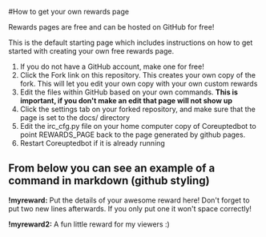 #How to get your own rewards page

Rewards pages are free and can be hosted on GitHub for free!

This is the default starting page which includes instructions on how to get started with creating your own free rewards page.

1. If you do not have a GitHub account, make one for free!
2. Click the Fork link on this repository. This creates your own copy of the fork. This will let you edit your own copy with your own custom rewards
3. Edit the files within GitHub based on your own commands. **This is important, if you don't make an edit that page will not show up**
4. Click the settings tab on your forked repository, and make sure that the page is set to the docs/ directory
5. Edit the irc_cfg.py file on your home computer copy of Coreuptedbot to point REWARDS_PAGE back to the page generated by github pages.
6. Restart Coreuptedbot if it is already running

From below you can see an example of a command in markdown (github styling)
---

**!myreward:** Put the details of your awesome reward here! Don't forget to put two new lines afterwards. If you only put one it won't space correctly!

**!myreward2:** A fun little reward for my viewers :)
